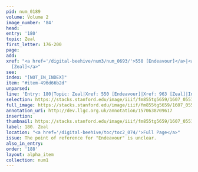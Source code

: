 ```yaml
---
pid: num_0189
volume: Volume 2
image_number: '84'
head:
entry: '180'
topic: Zeal
first_letter: 176-200
page:
add:
xref: "<a href='/digital-beehive/num3/num_0693/'>550 [Endeavour]</a>|<a href='/digital-beehive/num4/num_1284/'>963
  [Zeal]</a>"
see:
index: "[NOT_IN_INDEX]"
item: "#item-496d66b2d"
unparsed:
line: 'Entry: 180|Topic: Zeal|Xref: 550 [Endeavour]|Xref: 963 [Zeal]|Index: [NOT_IN_INDEX]|#item-496d66b2d'
selection: https://stacks.stanford.edu/image/iiif/fm855tg5659/1607_0551/847,4448,2962,606/full/0/default.jpg
full_image: https://stacks.stanford.edu/image/iiif/fm855tg5659/1607_0551/full/full/0/default.jpg
annotation_uri: http://dev.llgc.org.uk/annotation/1570638709617
insertion:
thumbnail: https://stacks.stanford.edu/image/iiif/fm855tg5659/1607_0551/847,4448,600,180/250,/0/default.jpg
label: 180. Zeal
location: "<a href='/digital-beehive/toc/toc2_074/'>Full Page</a>"
issue: The point of reference for "Endeavour" is unclear.
also_in_entry:
order: '188'
layout: alpha_item
collection: num1
---
```

